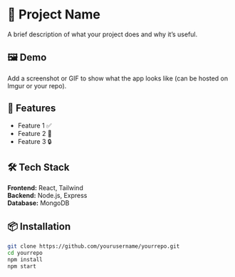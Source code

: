 # 🚀 Project Name

A brief description of what your project does and why it’s useful.

## 🖼️ Demo

Add a screenshot or GIF to show what the app looks like (can be hosted on Imgur or your repo).

## 🔧 Features

- Feature 1 ✅
- Feature 2 🚀
- Feature 3 🔒

## 🛠️ Tech Stack

**Frontend:** React, Tailwind  
**Backend:** Node.js, Express  
**Database:** MongoDB

## 📦 Installation

```bash
git clone https://github.com/yourusername/yourrepo.git
cd yourrepo
npm install
npm start
